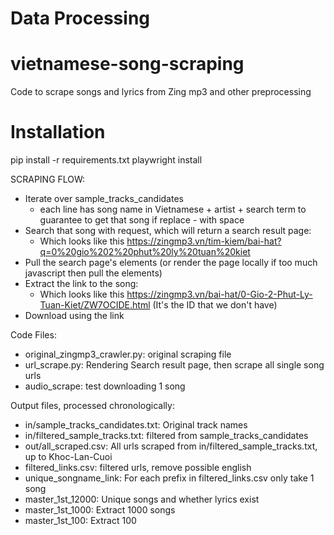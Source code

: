 # Data Processing

# vietnamese-song-scraping
Code to scrape songs and lyrics from Zing mp3 and other preprocessing

# Installation
pip install -r requirements.txt
playwright install


SCRAPING FLOW:
- Iterate over sample_tracks_candidates
    + each line has song name in Vietnamese + artist + search term to guarantee to get that song if replace - with space
- Search that song with request, which will return a search result page:
    + Which looks like this https://zingmp3.vn/tim-kiem/bai-hat?q=0%20gio%202%20phut%20ly%20tuan%20kiet
- Pull the search page's elements (or render the page locally if too much javascript then pull the elements)
- Extract the link to the song:
    + Which looks like this https://zingmp3.vn/bai-hat/0-Gio-2-Phut-Ly-Tuan-Kiet/ZW7OCIDE.html (It's the ID that we don't have)
- Download using the link



Code Files:
- original_zingmp3_crawler.py: original scraping file
- url_scrape.py: Rendering Search result page, then scrape all single song urls
- audio_scrape: test downloading 1 song

Output files, processed chronologically:
- in/sample_tracks_candidates.txt: Original track names
- in/filtered_sample_tracks.txt: filtered from sample_tracks_candidates
- out/all_scraped.csv: All urls scraped from in/filtered_sample_tracks.txt, up to Khoc-Lan-Cuoi
- filtered_links.csv: filtered urls, remove possible english 
- unique_songname_link: For each prefix in filtered_links.csv only take 1 song
- master_1st_12000: Unique songs and whether lyrics exist
- master_1st_1000: Extract 1000 songs
- master_1st_100: Extract 100